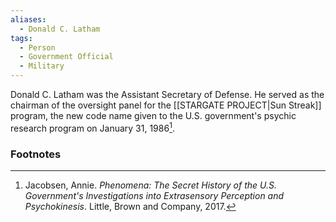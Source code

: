 ```yaml
---
aliases:
  - Donald C. Latham
tags:
  - Person
  - Government Official
  - Military
---
```

Donald C. Latham was the Assistant Secretary of Defense. He served as the chairman of the oversight panel for the [[STARGATE PROJECT|Sun Streak]] program, the new code name given to the U.S. government's psychic research program on January 31, 1986[^1].

### Footnotes
[^1]: Jacobsen, Annie. *Phenomena: The Secret History of the U.S. Government's Investigations into Extrasensory Perception and Psychokinesis*. Little, Brown and Company, 2017.
